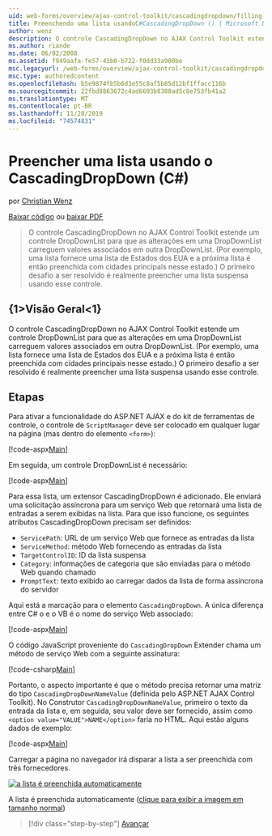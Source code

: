 ```yaml
---
uid: web-forms/overview/ajax-control-toolkit/cascadingdropdown/filling-a-list-using-cascadingdropdown-cs
title: Preenchendo uma lista usandoC#CascadingDropDown () | Microsoft Docs
author: wenz
description: O controle CascadingDropDown no AJAX Control Toolkit estende um controle DropDownList para que as alterações em uma DropDownList carreguem valores associados em anoth...
ms.author: riande
ms.date: 06/02/2008
ms.assetid: f949aafa-fe57-43b0-b722-f0dd33a900be
msc.legacyurl: /web-forms/overview/ajax-control-toolkit/cascadingdropdown/filling-a-list-using-cascadingdropdown-cs
msc.type: authoredcontent
ms.openlocfilehash: b5e9874fb5b6d3e55c8af5b85d12bf1ffacc116b
ms.sourcegitcommit: 22fbd8863672c4ad6693b8388ad5c8e753fb41a2
ms.translationtype: MT
ms.contentlocale: pt-BR
ms.lasthandoff: 11/28/2019
ms.locfileid: "74574831"
---
```

# <a name="filling-a-list-using-cascadingdropdown-c"></a>Preencher uma lista usando o CascadingDropDown (C#)

por [Christian Wenz](https://github.com/wenz)

[Baixar código](https://download.microsoft.com/download/9/0/7/907760b1-2c60-4f81-aeb6-ca416a573b0d/cascadingdropdown0.cs.zip) ou [baixar PDF](https://download.microsoft.com/download/2/d/c/2dc10e34-6983-41d4-9c08-f78f5387d32b/cascadingdropdown0CS.pdf)

> O controle CascadingDropDown no AJAX Control Toolkit estende um controle DropDownList para que as alterações em uma DropDownList carreguem valores associados em outra DropDownList. (Por exemplo, uma lista fornece uma lista de Estados dos EUA e a próxima lista é então preenchida com cidades principais nesse estado.) O primeiro desafio a ser resolvido é realmente preencher uma lista suspensa usando esse controle.

## <a name="overview"></a>{1&gt;Visão Geral&lt;1}

O controle CascadingDropDown no AJAX Control Toolkit estende um controle DropDownList para que as alterações em uma DropDownList carreguem valores associados em outra DropDownList. (Por exemplo, uma lista fornece uma lista de Estados dos EUA e a próxima lista é então preenchida com cidades principais nesse estado.) O primeiro desafio a ser resolvido é realmente preencher uma lista suspensa usando esse controle.

## <a name="steps"></a>Etapas

Para ativar a funcionalidade do ASP.NET AJAX e do kit de ferramentas de controle, o controle de `ScriptManager` deve ser colocado em qualquer lugar na página (mas dentro do elemento `<form>`):

[!code-aspx[Main](filling-a-list-using-cascadingdropdown-cs/samples/sample1.aspx)]

Em seguida, um controle DropDownList é necessário:

[!code-aspx[Main](filling-a-list-using-cascadingdropdown-cs/samples/sample2.aspx)]

Para essa lista, um extensor CascadingDropDown é adicionado. Ele enviará uma solicitação assíncrona para um serviço Web que retornará uma lista de entradas a serem exibidas na lista. Para que isso funcione, os seguintes atributos CascadingDropDown precisam ser definidos:

- `ServicePath`: URL de um serviço Web que fornece as entradas da lista
- `ServiceMethod`: método Web fornecendo as entradas da lista
- `TargetControlID`: ID da lista suspensa
- `Category`: informações de categoria que são enviadas para o método Web quando chamado
- `PromptText`: texto exibido ao carregar dados da lista de forma assíncrona do servidor

Aqui está a marcação para o elemento `CascadingDropDown`. A única diferença entre C# o e o VB é o nome do serviço Web associado:

[!code-aspx[Main](filling-a-list-using-cascadingdropdown-cs/samples/sample3.aspx)]

O código JavaScript proveniente do `CascadingDropDown` Extender chama um método de serviço Web com a seguinte assinatura:

[!code-csharp[Main](filling-a-list-using-cascadingdropdown-cs/samples/sample4.cs)]

Portanto, o aspecto importante é que o método precisa retornar uma matriz do tipo `CascadingDropDownNameValue` (definida pelo ASP.NET AJAX Control Toolkit). No Construtor `CascadingDropDownNameValue`, primeiro o texto da entrada da lista e, em seguida, seu valor deve ser fornecido, assim como `<option value="VALUE">NAME</option>` faria no HTML. Aqui estão alguns dados de exemplo:

[!code-aspx[Main](filling-a-list-using-cascadingdropdown-cs/samples/sample5.aspx)]

Carregar a página no navegador irá disparar a lista a ser preenchida com três fornecedores.

[![a lista é preenchida automaticamente](filling-a-list-using-cascadingdropdown-cs/_static/image2.png)](filling-a-list-using-cascadingdropdown-cs/_static/image1.png)

A lista é preenchida automaticamente ([clique para exibir a imagem em tamanho normal](filling-a-list-using-cascadingdropdown-cs/_static/image3.png))

> [!div class="step-by-step"]
> [Avançar](using-cascadingdropdown-with-a-database-cs.md)

